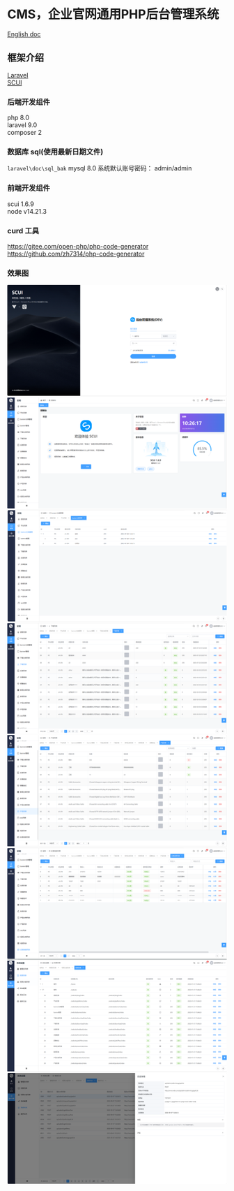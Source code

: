 # CMS，企业官网通用PHP后台管理系统

[English doc](./README.en.md)  


## 框架介绍
[Laravel](https://github.com/laravel/laravel)   
[SCUI](https://gitee.com/lolicode/scui)


### 后端开发组件
php 8.0     
laravel 9.0     
composer 2      

### 数据库 sql(使用最新日期文件)
`laravel\doc\sql_bak`
mysql 8.0
系统默认账号密码： admin/admin

### 前端开发组件
scui 1.6.9      
node v14.21.3       

### curd 工具
https://gitee.com/open-php/php-code-generator  
https://github.com/zh7314/php-code-generator

### 效果图
![1.png](./images/1.png)
![2.png](./images/2.png)
![3.png](./images/3.png)
![4.png](./images/4.png)
![5.png](./images/5.png)
![6.png](./images/6.png)
![7.png](./images/7.png)
![8.png](./images/8.png)

